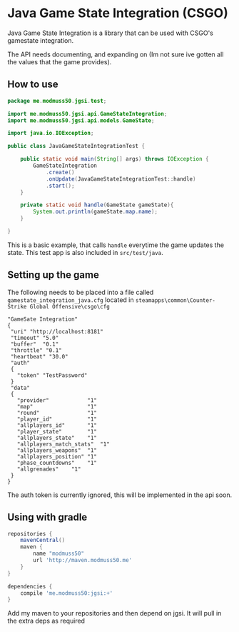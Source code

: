 # Java Game State Integration (CSGO)

Java Game State Integration is a library that can be used with CSGO's gamestate integration.

The API needs documenting, and expanding on (Im not sure ive gotten all the values that the game provides).

## How to use

```java
package me.modmuss50.jgsi.test;

import me.modmuss50.jgsi.api.GameStateIntegration;
import me.modmuss50.jgsi.api.models.GameState;

import java.io.IOException;

public class JavaGameStateIntegrationTest {

	public static void main(String[] args) throws IOException {
		GameStateIntegration
			.create()
			.onUpdate(JavaGameStateIntegrationTest::handle)
			.start();
	}

	private static void handle(GameState gameState){
		System.out.println(gameState.map.name);
	}

}
```

This is a basic example, that calls `handle` everytime the game updates the state. This test app is also included in `src/test/java`.
## Setting up the game

The following needs to be placed into a file called `gamestate_integration_java.cfg` located in `steamapps\common\Counter-Strike Global Offensive\csgo\cfg`

```properties 
"GameSate Integration"
{
 "uri" "http://localhost:8181"
 "timeout" "5.0"
 "buffer"  "0.1"
 "throttle" "0.1"
 "heartbeat" "30.0"
 "auth"
 {
   "token" "TestPassword"
 }
 "data"
 {
   "provider"            "1"
   "map"                 "1"
   "round"               "1"
   "player_id"           "1"
   "allplayers_id"       "1"     
   "player_state"        "1"      
   "allplayers_state"    "1"      
   "allplayers_match_stats"  "1"  
   "allplayers_weapons"  "1"      
   "allplayers_position" "1"      
   "phase_countdowns"    "1"      
   "allgrenades"    "1" 
 }
}
```

The auth token is currently ignored, this will be implemented in the api soon.

## Using with gradle

```groovy
repositories {
    mavenCentral()
	maven {
		name "modmuss50"
		url 'http://maven.modmuss50.me'
	}
}

dependencies {
    compile 'me.modmuss50:jgsi:+'
}
```

Add my maven to your repositories and then depend on jgsi. It will pull in the extra deps as required